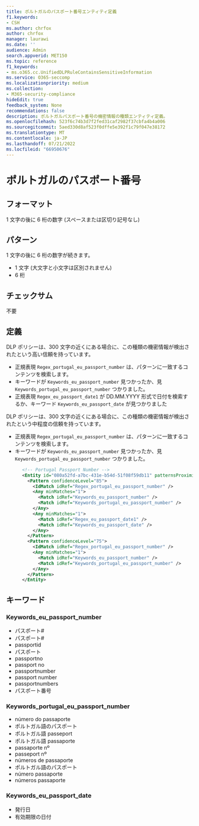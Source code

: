 ```yaml
---
title: ポルトガルのパスポート番号エンティティ定義
f1.keywords:
- CSH
ms.author: chrfox
author: chrfox
manager: laurawi
ms.date: ''
audience: Admin
search.appverid: MET150
ms.topic: reference
f1_keywords:
- ms.o365.cc.UnifiedDLPRuleContainsSensitiveInformation
ms.service: O365-seccomp
ms.localizationpriority: medium
ms.collection:
- M365-security-compliance
hideEdit: true
feedback_system: None
recommendations: false
description: ポルトガルパスポート番号の機密情報の種類エンティティ定義。
ms.openlocfilehash: 523f6c74b3d7f2fed31caf2982f37cbfa4b4a006
ms.sourcegitcommit: 5aed330d8af523f0dffe5e392f1c79f047e38172
ms.translationtype: MT
ms.contentlocale: ja-JP
ms.lasthandoff: 07/21/2022
ms.locfileid: "66950676"
---
```

# <a name="portugal-passport-number"></a>ポルトガルのパスポート番号

## <a name="format"></a>フォーマット

1 文字の後に 6 桁の数字 (スペースまたは区切り記号なし)

## <a name="pattern"></a>パターン

1 文字の後に 6 桁の数字が続きます。

- 1 文字 (大文字と小文字は区別されません)
- 6 桁

## <a name="checksum"></a>チェックサム

不要

## <a name="definition"></a>定義

DLP ポリシーは、300 文字の近くにある場合に、この種類の機密情報が検出されたという高い信頼を持っています。

- 正規表現 `Regex_portugal_eu_passport_number` は、パターンに一致するコンテンツを検索します。
- キーワードが `Keywords_eu_passport_number` 見つかったか、見 `Keywords_portugal_eu_passport_number` つかりました。
- 正規表現 `Regex_eu_passport_date1` が DD.MM.YYYY 形式で日付を検索するか、キーワード `Keywords_eu_passport_date` が見つかりました

DLP ポリシーは、300 文字の近くにある場合に、この種類の機密情報が検出されたという中程度の信頼を持っています。

- 正規表現 `Regex_portugal_eu_passport_number` は、パターンに一致するコンテンツを検索します。
- キーワードが `Keywords_eu_passport_number` 見つかったか、見 `Keywords_portugal_eu_passport_number` つかりました。

```xml
      <!-- Portugal Passport Number -->
      <Entity id="080a52fd-a7bc-431e-b54d-51f08f59db11" patternsProximity="300" recommendedConfidence="75">
        <Pattern confidenceLevel="85">
          <IdMatch idRef="Regex_portugal_eu_passport_number" />
          <Any minMatches="1">
            <Match idRef="Keywords_eu_passport_number" />
            <Match idRef="Keywords_portugal_eu_passport_number" />
          </Any>
          <Any minMatches="1">
            <Match idRef="Regex_eu_passport_date1" />
            <Match idRef="Keywords_eu_passport_date" />
          </Any>
        </Pattern>
        <Pattern confidenceLevel="75">
          <IdMatch idRef="Regex_portugal_eu_passport_number" />
          <Any minMatches="1">
            <Match idRef="Keywords_eu_passport_number" />
            <Match idRef="Keywords_portugal_eu_passport_number" />
          </Any>
        </Pattern>
      </Entity>
```

## <a name="keywords"></a>キーワード

### <a name="keywords_eu_passport_number"></a>Keywords_eu_passport_number

- パスポート#
- パスポート#
- passportid
- パスポート
- passportno
- passport no
- passportnumber
- passport number
- passportnumbers
- パスポート番号

### <a name="keywords_portugal_eu_passport_number"></a>Keywords_portugal_eu_passport_number

- número do passaporte
- ポルトガル語のパスポート
- ポルトガル語 passeport
- ポルトガル語 passaporte
- passaporte nº
- passeport nº
- números de passaporte
- ポルトガル語のパスポート
- número passaporte
- números passaporte

### <a name="keywords_eu_passport_date"></a>Keywords_eu_passport_date

- 発行日
- 有効期限の日付